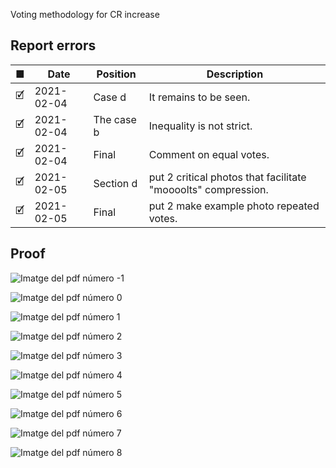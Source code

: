  Voting methodology for CR increase

## Report errors
| ■ | Date | Position | Description |
| ---- | ---------- | ------------ | ---------------------------|
| 🗹 | 2021-02-04 | Case d | It remains to be seen. |
| 🗹 | 2021-02-04 | The case b | Inequality is not strict. |
| 🗹 | 2021-02-04 | Final | Comment on equal votes. |
| 🗹 | 2021-02-05 | Section d | put 2 critical photos that facilitate "moooolts" compression. |
| 🗹 | 2021-02-05 | Final | put 2 make example photo repeated votes. | 

## Proof 

<!-- for i in {0..10}; do  echo -e "\n\![Imatge del pdf número $i](./generateREADME/Captura$i.png)"|sed 's/\\//g'; done
-->
![Imatge del pdf número -1](./generateREADME/Captura.png)

![Imatge del pdf número 0](./generateREADME/Captura0.png)

![Imatge del pdf número 1](./generateREADME/Captura1.png)

![Imatge del pdf número 2](./generateREADME/Captura2.png)

![Imatge del pdf número 3](./generateREADME/Captura3.png)

![Imatge del pdf número 4](./generateREADME/Captura4.png)

![Imatge del pdf número 5](./generateREADME/Captura5.png)

![Imatge del pdf número 6](./generateREADME/Captura6.png)

![Imatge del pdf número 7](./generateREADME/Captura7.png)

![Imatge del pdf número 8](./generateREADME/Captura8.png)

